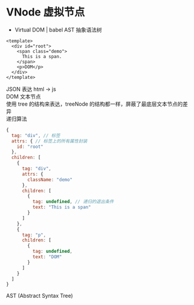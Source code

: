 # VNode 虚拟节点  
- Virtual DOM | babel AST 抽象语法树  
```vue
<template>
  <div id="root">
    <span class="demo">
      This is a span.
    </span>
    <p>DOM</p>
  </div>
</template>
```
JSON 表达 html -> js  
DOM 文本节点  
使用 tree 的结构来表达，treeNode 的结构都一样，屏蔽了最底层文本节点的差异  
递归算法  
```js
{
  tag: "div", // 标签
  attrs: { // 标签上的所有属性封装
    id: "root"
  },
  children: [
    {
      tag: "div",
      attrs: {
        className: "demo"
      },
      children: [
        {
          tag: undefined, // 递归的退出条件
          text: "This is a span"
        }
      ]
    },
    {
      tag: "p",
      children: [
        {
          tag: undefined,
          text: "DOM"
        }
      ]
    }
  ]
}
```
AST (Abstract Syntax Tree)  
